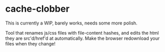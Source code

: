 # cache-clobber
This is currently a WIP, barely works, needs some more polish.

Tool that renames js/css files with file-content hashes, and edits the html they are src'd/href'd at automatically. Make the browser redownload your files when they change!
